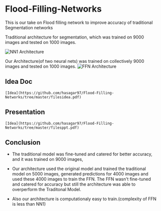# Flood-Filling-Networks

This is our take on Flood filling network to improve accuracy of traditional Segmentation networks

Traditional architecture for segmentation, which was trained on 9000 images and tested on 1000 images.

![NN1 Architecture](https://github.com/hasagar97/Flood-Filling-Networks/tree/master/filesNN1_architecture.png)

Our Architecture(of two neural nets) was trained on collectively 9000 images and tested on 1000 images.
![FFN Architecture](https://github.com/hasagar97/Flood-Filling-Networks/tree/master/filesFFN_architecture.png)

## Idea Doc
	[Idea](https://github.com/hasagar97/Flood-Filling-Networks/tree/master/filesidea.pdf)



## Presentation
	[Idea](https://github.com/hasagar97/Flood-Filling-Networks/tree/master/filesppt.pdf)


## Conclusion

- The traditional model was fine-tuned and catered for better accuracy, and it was trained on 9000 images, 
- Our architecture used the original model and trained the traditional model on 5000 images, generated predictions for 4000 images and used these 4000 images to train the FFN. The FFN wasn't fine-tuned and catered for accuracy but still the architecture was able to overperform the Traditonal Model.

- Also our architecture is computationaly easy to train.(complexity of FFN is less than NN1)



